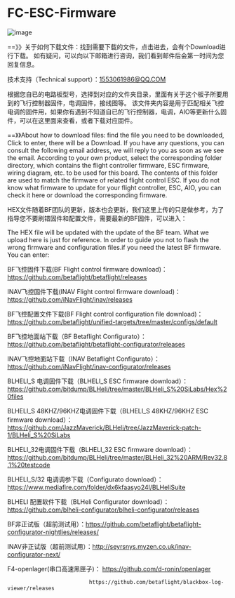 # FC-ESC-Firmware
![image](https://user-images.githubusercontent.com/8399366/129461449-ff699989-6d4d-4e5e-a527-456615477a8b.png)



==》》关于如何下载文件：找到需要下载的文件，点击进去，会有个Download进行下载。
如有疑问，可以向以下邮箱进行咨询，我们看到邮件后会第一时间为您回复信息。

技术支持（Technical support）：1553061986@QQ.COM

根据您自已的电路板型号，选择到对应的文件夹目录，里面有关于这个板子所要用到的飞行控制器固件，电调固件，接线图等。
该文件夹内容是用于匹配相关飞控电调的固件用，如果你有遇到不知道自已的飞行控制器，电调，AIO等更新什么固件，可以在这里面来查看，或者下载对应固件。

==》》About how to download files: find the file you need to be downloaded, Click to enter, there will be a Download.
If you have any questions, you can consult the following email address, we will reply to you as soon as we see the email.
According to your own product, select the corresponding folder directory, which contains the flight controller firmware, ESC firmware, wiring diagram, etc. to be used for this board.
The contents of this folder are used to match the firmware of related flight control ESC. If you do not know what firmware to update for your flight controller, ESC, AIO, you can check it here or download the corresponding firmware.

HEX文件随着BF团队的更新，版本也会更新，我们这里上传的只是做参考，为了指导您不要刷错固件和配置文件，需要最新的BF固件，可以进入：

The HEX file will be updated with the update of the BF team. What we upload here is just for reference. In order to guide you not to flash the wrong firmware and configuration files.if you need the latest BF firmware. You can enter:

BF飞控固件下载(BF Flight control firmware download)：https://github.com/betaflight/betaflight/releases

INAV飞控固件下载(INAV Flight control firmware download)：https://github.com/iNavFlight/inav/releases

BF飞控配置文件下载(BF Flight control configuration file download)：https://github.com/betaflight/unified-targets/tree/master/configs/default

BF飞控地面站下载（BF Betaflight Configurato）：https://github.com/betaflight/betaflight-configurator/releases

INAV飞控地面站下载（INAV Betaflight Configurato）：https://github.com/iNavFlight/inav-configurator/releases

BLHELI_S 电调固件下载（BLHELI_S ESC firmware download）：https://github.com/bitdump/BLHeli/tree/master/BLHeli_S%20SiLabs/Hex%20files

BLHELI_S 48KHZ/96KHZ电调固件下载（BLHELI_S 48KHZ/96KHZ ESC firmware download）：https://github.com/JazzMaverick/BLHeli/tree/JazzMaverick-patch-1/BLHeli_S%20SiLabs

BLHELI_32电调固件下载（BLHELI_32 ESC firmware download）：https://github.com/bitdump/BLHeli/tree/master/BLHeli_32%20ARM/Rev32.8.1%20testcode

BLHELI_S/32 电调调参下载（Configurato download）：https://www.mediafire.com/folder/dx6kfaasyo24l/BLHeliSuite

BLHELI 配置软件下载（BLHeli Configurator download）：https://github.com/blheli-configurator/blheli-configurator/releases

BF非正试版（超前测试用）：https://github.com/betaflight/betaflight-configurator-nightlies/releases/

INAV非正试版（超前测试用）：http://seyrsnys.myzen.co.uk/inav-configurator-next/

F4-openlager(串口高速黑匣子)：  https://github.com/d-ronin/openlager

                              https://github.com/betaflight/blackbox-log-viewer/releases
